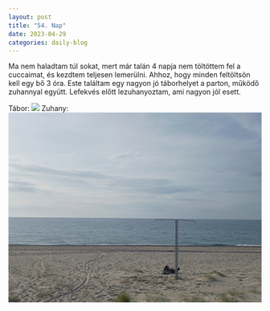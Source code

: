 ```yaml
---
layout: post
title: "54. Nap"
date: 2023-04-29
categories: daily-blog
---
```


Ma nem haladtam túl sokat, mert már talán 4 napja nem töltöttem fel a cuccaimat, és kezdtem teljesen lemerülni. Ahhoz, hogy minden feltöltsön kell egy bő 3 óra. Este találtam egy nagyon jó táborhelyet a parton, működő zuhannyal együtt. Lefekvés előtt lezuhanyoztam, ami nagyon jól esett.

Tábor: ![](/2day54camp.jpg)
Zuhany: ![](/2day54shower.jpg)
